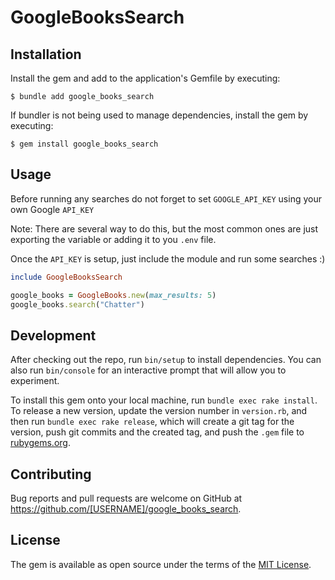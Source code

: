 # GoogleBooksSearch
## Installation

Install the gem and add to the application's Gemfile by executing:

    $ bundle add google_books_search

If bundler is not being used to manage dependencies, install the gem by executing:

    $ gem install google_books_search

## Usage
Before running any searches do not forget to set `GOOGLE_API_KEY` using your own Google `API_KEY`

Note: There are several way to do this, but the most common ones are just exporting the variable or adding it to you `.env` file.

Once the `API_KEY` is setup, just include the module and run some searches :)

```rb
include GoogleBooksSearch

google_books = GoogleBooks.new(max_results: 5)
google_books.search("Chatter")

```

## Development

After checking out the repo, run `bin/setup` to install dependencies. You can also run `bin/console` for an interactive prompt that will allow you to experiment.

To install this gem onto your local machine, run `bundle exec rake install`. To release a new version, update the version number in `version.rb`, and then run `bundle exec rake release`, which will create a git tag for the version, push git commits and the created tag, and push the `.gem` file to [rubygems.org](https://rubygems.org).

## Contributing

Bug reports and pull requests are welcome on GitHub at https://github.com/[USERNAME]/google_books_search.

## License

The gem is available as open source under the terms of the [MIT License](https://opensource.org/licenses/MIT).
